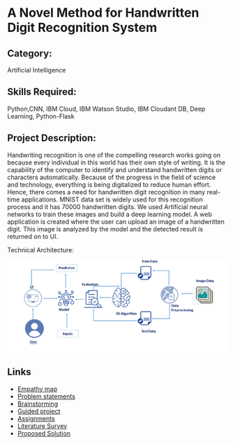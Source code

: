 # A Novel Method for Handwritten Digit Recognition System

## Category: 

Artificial Intelligence

## Skills Required: 

Python,CNN, IBM Cloud, IBM Watson Studio, IBM Cloudant DB, Deep Learning, Python-Flask

## Project Description:

Handwriting recognition is one of the compelling research works going on because every individual in this world has their own style of writing. It is the capability of the computer to identify and understand handwritten digits or characters automatically. Because of the progress in the field of science and technology, everything is being digitalized to reduce human effort. Hence, there comes a need for handwritten digit recognition in many real-time applications. MNIST data set is widely used for this recognition process and it has 70000 handwritten digits. We used Artificial neural networks to train these images and build a deep learning model. A web application is created where the user can upload an image of a handwritten digit. This image is analyzed by the model and the detected result is returned on to UI.

Technical Architecture:


![architecture - blueprint](https://github.com/IBM-EPBL/IBM-Project-31681-1660204101/blob/main/Project%20Design%20%26%20Planning/Ideation%20Phase/architecture.png)


## Links 

*  [Empathy map](https://github.com/IBM-EPBL/IBM-Project-31681-1660204101/tree/main/Project%20Design%20%26%20Planning/Ideation%20Phase/Empathy_Map)
*  [Problem statements](https://github.com/IBM-EPBL/IBM-Project-31681-1660204101/tree/main/Project%20Design%20%26%20Planning/Ideation%20Phase/problem%20statement)
*  [Brainstorming](https://github.com/IBM-EPBL/IBM-Project-31681-1660204101/blob/main/Project%20Design%20%26%20Planning/Ideation%20Phase/Brainstorming.docx)
*  [Guided project](https://github.com/IBM-EPBL/IBM-Project-31681-1660204101/tree/main/Guided%20project)
*  [Assignments](https://github.com/IBM-EPBL/IBM-Project-31681-1660204101/tree/main/Assignments)
*  [Literature Survey](https://github.com/IBM-EPBL/IBM-Project-31681-1660204101/tree/main/Project%20Design%20%26%20Planning/Ideation%20Phase/Literature%20review)
*  [Proposed Solution](https://github.com/imhariprakash/IBM-Nalaiyathiran-A-Novel-Method-for-Handwritten-Digit-Recognition-System/blob/main/Project%20Design%20%26%20Planning/Project%20Design%20Phase%20I/Proposed%20Solution%20Template.pdf)
